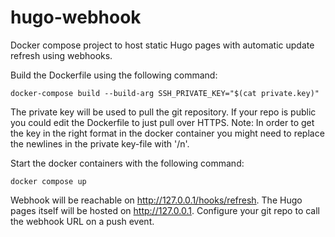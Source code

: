 # hugo-webhook
Docker compose project to host static Hugo pages with automatic update refresh using webhooks.

Build the Dockerfile using the following command:
```
docker-compose build --build-arg SSH_PRIVATE_KEY="$(cat private.key)"
```

The private key will be used to pull the git repository. If your repo is public you could edit the Dockerfile to just pull over HTTPS.
Note: In order to get the key in the right format in the docker container you might need to replace the newlines in the private key-file with '/n'.

Start the docker containers with the following command:
```
docker compose up
```

Webhook will be reachable on http://127.0.0.1/hooks/refresh. The Hugo pages itself will be hosted on http://127.0.0.1. Configure your git repo to call the webhook URL on a push event.
